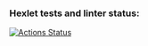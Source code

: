 ### Hexlet tests and linter status:
[![Actions Status](https://github.com/ilyakaverin/frontend-project-lvl4/workflows/hexlet-check/badge.svg)](https://github.com/ilyakaverin/frontend-project-lvl4/actions)